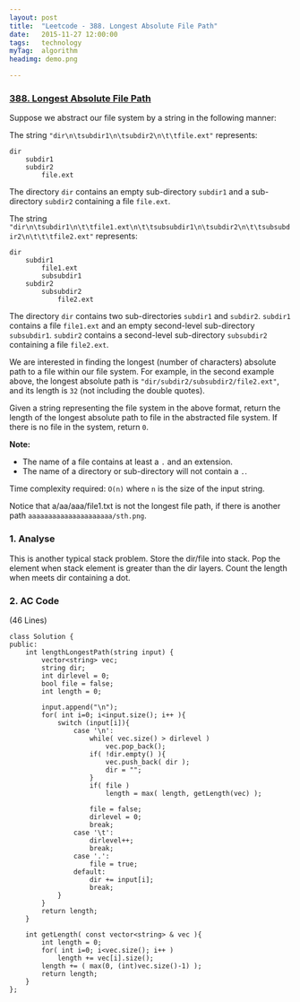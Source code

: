 ```yaml
---
layout: post
title:  "Leetcode - 388. Longest Absolute File Path"
date:   2015-11-27 12:00:00
tags:	technology
myTag:	algorithm
headimg: demo.png

---
```


### [388. Longest Absolute File Path](https://leetcode.com/problems/longest-absolute-file-path/)


Suppose we abstract our file system by a string in the following manner:

The string `"dir\n\tsubdir1\n\tsubdir2\n\t\tfile.ext"` represents:

	dir
	    subdir1
	    subdir2
	        file.ext

The directory `dir` contains an empty sub-directory `subdir1` and a sub-directory `subdir2` containing a file `file.ext`.

The string `"dir\n\tsubdir1\n\t\tfile1.ext\n\t\tsubsubdir1\n\tsubdir2\n\t\tsubsubdir2\n\t\t\tfile2.ext"` represents:

	dir
	    subdir1
	        file1.ext
	        subsubdir1
	    subdir2
	        subsubdir2
	            file2.ext

The directory `dir` contains two sub-directories `subdir1` and `subdir2`. `subdir1` contains a file `file1.ext` and an empty second-level sub-directory `subsubdir1`. `subdir2` contains a second-level sub-directory `subsubdir2` containing a file `file2.ext`.

We are interested in finding the longest (number of characters) absolute path to a file within our file system. For example, in the second example above, the longest absolute path is `"dir/subdir2/subsubdir2/file2.ext"`, and its length is `32` (not including the double quotes).

Given a string representing the file system in the above format, return the length of the longest absolute path to file in the abstracted file system. If there is no file in the system, return `0`.

**Note:**

+ The name of a file contains at least a `.` and an extension.
+ The name of a directory or sub-directory will not contain a `.`.

Time complexity required: `O(n)` where `n` is the size of the input string.

Notice that a/aa/aaa/file1.txt is not the longest file path, if there is another path `aaaaaaaaaaaaaaaaaaaaa/sth.png`.

### 1. Analyse

This is another typical stack problem. Store the dir/file into stack. Pop the element when stack element is greater than the dir layers. Count the length when meets dir containing a dot. 

### 2. AC Code

(46 Lines)

	class Solution {
	public:
	    int lengthLongestPath(string input) {
	        vector<string> vec;
	        string dir;
	        int dirlevel = 0;
	        bool file = false;
	        int length = 0;
	
	        input.append("\n");
	        for( int i=0; i<input.size(); i++ ){
	            switch (input[i]){
	                case '\n':
	                    while( vec.size() > dirlevel )
	                        vec.pop_back();
	                    if( !dir.empty() ){
	                        vec.push_back( dir );
	                        dir = "";
	                    }
	                    if( file )
	                        length = max( length, getLength(vec) );
	
	                    file = false;
	                    dirlevel = 0;
	                    break;
	                case '\t':
	                    dirlevel++;
	                    break;
	                case '.':
	                    file = true;
	                default:
	                    dir += input[i];
	                    break;
	            }
	        }
	        return length;
	    }
	
	    int getLength( const vector<string> & vec ){
	        int length = 0;
	        for( int i=0; i<vec.size(); i++ )
	            length += vec[i].size();
	        length += ( max(0, (int)vec.size()-1) );
	        return length;
	    }
	};
